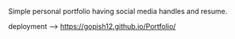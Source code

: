 Simple personal portfolio having social media handles and resume.

deployment --> https://gopish12.github.io/Portfolio/
